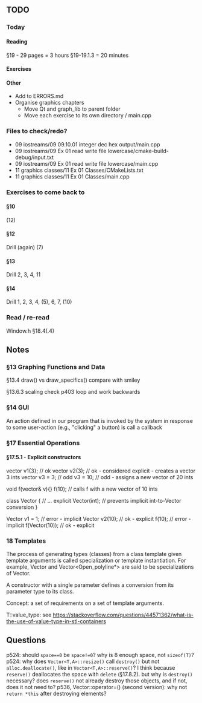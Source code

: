 ## TODO

### Today

#### Reading
§19 - 29 pages = 3 hours
§19-19.1.3 = 20 minutes

#### Exercises

#### Other
- Add to ERRORS.md
- Organise graphics chapters
    - Move Qt and graph_lib to parent folder
    - Move each exercise to its own directory / main.cpp

### Files to check/redo?
- 09 iostreams/09 09.10.01 integer dec hex output/main.cpp
- 09 iostreams/09 Ex 01 read write file lowercase/cmake-build-debug/input.txt
- 09 iostreams/09 Ex 01 read write file lowercase/main.cpp
- 11 graphics classes/11 Ex 01 Classes/CMakeLists.txt
- 11 graphics classes/11 Ex 01 Classes/main.cpp

### Exercises to come back to
#### §10
(12)
#### §12
Drill (again)
(7)
#### §13
Drill
2, 3, 4, 11
#### §14
Drill
1, 2, 3, 4, (5), 6, 7, (10)

### Read / re-read
Window.h
§18.4(.4)

## Notes

### §13 Graphing Functions and Data

§13.4
    draw() vs draw_specifics()
    compare with smiley

§13.6.3 scaling
    check p403 loop and work backwards

### §14 GUI

An action defined in our program that is invoked by the system in response to some user-action (e.g., "clicking" a button) is call a callback


### §17 Essential Operations

#### §17.5.1 - Explicit constructors

vector<int> v1{3}; // ok
vector<int> v2(3); // ok - considered explicit - creates a vector 3 ints
vector<int> v3 = 3; // odd
v3 = 10; // odd - assigns a new vector of 20 ints

void f(vector<int>& v){}
f(10); // calls f with a new vector of 10 ints

class Vector {
    // ...
    explicit Vector(int); // prevents implicit int-to-Vector conversion
}

Vector v1 = 1; // error - implicit
Vector v2(10); // ok - explicit
f(10); // error - implicit
f(Vector(10)); // ok - explicit

### 18 Templates
The process of generating types (classes) from a class template given template arguments is called specialization or template instantiation.
For example, Vector<char> and Vector<Open_polyline*> are said to be specializations of Vector.

A constructor with a single parameter defines a conversion from its parameter type to its class.

Concept: a set of requirements on a set of template arguments.

T::value_type: see https://stackoverflow.com/questions/44571362/what-is-the-use-of-value-type-in-stl-containers

## Questions
p524: should `space==0` be `space!=0`? why is 8 enough space, not `sizeof(T)`?
p524: why does `Vector<T,A>::resize()` call `destroy()` but not `alloc.deallocate()`, like in `Vector<T,A>::reserve()`?
I think because `reserve()` deallocates the space with `delete` (§17.8.2). but why is `destroy()` necessary? does `reserve()` not already destroy those objects, and if not, does it not need to?
p536, Vector::operator=() (second version): why not `return *this` after destroying elements?
